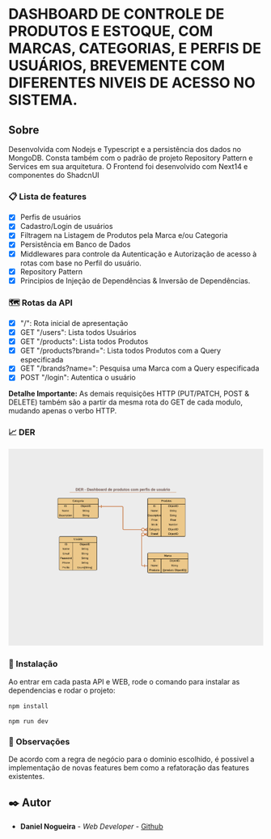 # DASHBOARD DE CONTROLE DE PRODUTOS E ESTOQUE, COM MARCAS, CATEGORIAS, E PERFIS DE USUÁRIOS, BREVEMENTE COM DIFERENTES NIVEIS DE ACESSO NO SISTEMA.

## Sobre

Desenvolvida com Nodejs e Typescript e a persistência dos dados no MongoDB. Consta também com o padrão de projeto Repository Pattern e Services em sua arquitetura.
O Frontend foi desenvolvido com Next14 e componentes do ShadcnUI

### 📋 Lista de features

- [x] Perfis de usuários
- [x] Cadastro/Login de usuários
- [x] Filtragem na Listagem de Produtos pela Marca e/ou Categoria
- [x] Persistência em Banco de Dados
- [x] Middlewares para controle da Autenticação e Autorização de acesso à rotas com base no Perfil do usuário.
- [x] Repository Pattern
- [x] Principios de Injeção de Dependências & Inversão de Dependências.

### 🗺️​ Rotas da API

- [x] "/": Rota inicial de apresentação
- [x] GET "/users": Lista todos Usuários
- [x] GET "/products": Lista todos Produtos
- [x] GET "/products?brand=<brandID>": Lista todos Produtos com a Query especificada
- [x] GET "/brands?name=<Name>": Pesquisa uma Marca com a Query especificada
- [x] POST "/login": Autentica o usuário

**Detalhe Importante:** As demais requisições HTTP (PUT/PATCH, POST & DELETE) também são a partir da mesma rota do GET de cada modulo, mudando apenas o verbo HTTP.

### 📈 DER

![DER](./dashboard-api/uploads/Dashboard.png)

### 🔧 Instalação

Ao entrar em cada pasta API e WEB, rode o comando para instalar as dependencias e rodar o projeto:

```
npm install
```

```
npm run dev
```

### 💭​ Observações

De acordo com a regra de negócio para o dominio escolhido, é possivel a implementação de novas features bem como a refatoração das features existentes.

## ✒️ Autor

- **Daniel Nogueira** - _Web Developer_ - [Github](https://github.com/NogueiraDan)
